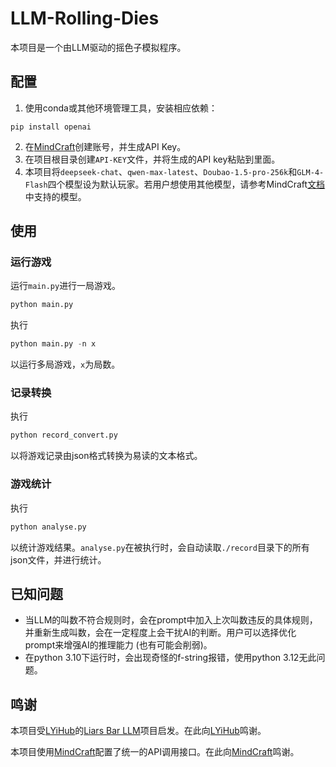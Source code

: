 # LLM-Rolling-Dies
本项目是一个由LLM驱动的摇色子模拟程序。

## 配置

1. 使用conda或其他环境管理工具，安装相应依赖：
```
pip install openai
```

2. 在[MindCraft](https://www.mindcraft.com.cn/)创建账号，并生成API Key。
3. 在项目根目录创建`API-KEY`文件，并将生成的API key粘贴到里面。
4. 本项目将`deepseek-chat`、`qwen-max-latest`、`Doubao-1.5-pro-256k`和`GLM-4-Flash`四个模型设为默认玩家。若用户想使用其他模型，请参考MindCraft[文档](https://apifox.com/apidoc/shared-0fd7ea54-919e-4c93-b673-c60219bc82e0/api-199055738)中支持的模型。


## 使用
### 运行游戏
运行`main.py`进行一局游戏。
```sh
python main.py
```
执行
```python
python main.py -n x
```
以运行多局游戏，`x`为局数。

### 记录转换
执行
```python
python record_convert.py
```
以将游戏记录由json格式转换为易读的文本格式。

### 游戏统计
执行
```python
python analyse.py
```
以统计游戏结果。`analyse.py`在被执行时，会自动读取`./record`目录下的所有json文件，并进行统计。


## 已知问题
- 当LLM的叫数不符合规则时，会在prompt中加入上次叫数违反的具体规则，并重新生成叫数，会在一定程度上会干扰AI的判断。用户可以选择优化prompt来增强AI的推理能力 (也有可能会削弱)。
- 在python 3.10下运行时，会出现奇怪的f-string报错，使用python 3.12无此问题。

## 鸣谢

本项目受[LYiHub](https://github.com/LYiHub/)的[Liars Bar LLM](https://github.com/LYiHub/liars-bar-llm)项目启发。在此向[LYiHub](https://github.com/LYiHub/)鸣谢。

本项目使用[MindCraft](https://www.mindcraft.com.cn/)配置了统一的API调用接口。在此向[MindCraft](https://www.mindcraft.com.cn/)鸣谢。


